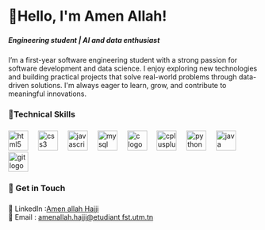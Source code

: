 <h1 align="left">👋Hello, I'm Amen Allah!</h1>

###

<h5 align="left">Engineering student | AI and data enthusiast</h5>

###

<p align="left">I’m a first-year software engineering student with a strong passion for software development and data science. I enjoy exploring new technologies and building practical projects that solve real-world problems through data-driven solutions. I'm always eager to learn, grow, and contribute to meaningful innovations.</p>

###

<h3 align="left">🚀Technical Skills</h3>

###

<div align="left">
  <img src="https://cdn.jsdelivr.net/gh/devicons/devicon/icons/html5/html5-original.svg" height="40" alt="html5 logo"  />
  <img width="12" />
  <img src="https://cdn.jsdelivr.net/gh/devicons/devicon/icons/css3/css3-original.svg" height="40" alt="css3 logo"  />
  <img width="12" />
  <img src="https://cdn.jsdelivr.net/gh/devicons/devicon/icons/javascript/javascript-original.svg" height="40" alt="javascript logo"  />
  <img width="12" />
  <img src="https://cdn.jsdelivr.net/gh/devicons/devicon/icons/mysql/mysql-original.svg" height="40" alt="mysql logo"  />
  <img width="12" />
  <img src="https://cdn.jsdelivr.net/gh/devicons/devicon/icons/c/c-original.svg" height="40" alt="c logo"  />
  <img width="12" />
  <img src="https://cdn.jsdelivr.net/gh/devicons/devicon/icons/cplusplus/cplusplus-original.svg" height="40" alt="cplusplus logo"  />
  <img width="12" />
  <img src="https://cdn.jsdelivr.net/gh/devicons/devicon/icons/python/python-original.svg" height="40" alt="python logo"  />
  <img width="12" />
  <img src="https://cdn.jsdelivr.net/gh/devicons/devicon/icons/java/java-original.svg" height="40" alt="java logo"  />
  <img width="12" />
  <img src="https://cdn.jsdelivr.net/gh/devicons/devicon/icons/git/git-original.svg" height="40" alt="git logo"  />
</div>

###

<h3 align="left">📢 Get in Touch</h3>

###

<p align="left">💼 LinkedIn :<a href="https://www.linkedin.com/in/amen-allah-hajji-4367242aa/">Amen allah Hajji</a><br>📧 Email : <a href="mailto:amenallah.hajji@etudiant-fst.utm.tn">amenallah.hajji@etudiant fst.utm.tn</a></p>

###
